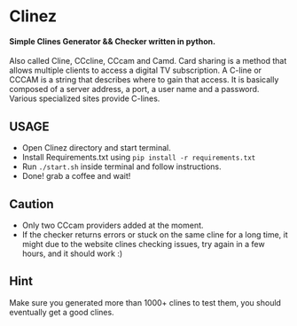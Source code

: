 # Clinez
#### Simple Clines Generator &amp;&amp; Checker written in python.

Also called Cline, CCcline, CCcam and Camd. Card sharing is a method that allows multiple clients to access a digital TV subscription. A C-line or CCCAM is a string that describes where to gain that access. It is basically composed of a server address, a port, a user name and a password. Various specialized sites provide C-lines.

## USAGE
* Open Clinez directory and start terminal.
* Install Requirements.txt using ```pip install -r requirements.txt``` 
* Run ```./start.sh``` inside terminal and follow instructions.
* Done! grab a coffee and wait!

## Caution 
* Only two CCcam providers added at the moment.
* If the checker returns errors or stuck on the same cline for a long time, it might due to the website clines checking issues, try again in a few hours, and it should work :)

## Hint 
Make sure you generated more than 1000+ clines to test them, you should eventually get a good clines.
